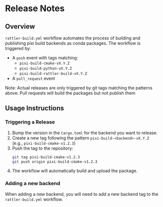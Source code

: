 # Release Notes

## Overview
`rattler-build.yml` workflow automates the process of building and publishing pixi build backends as conda packages.
The workflow is triggered by:

- A `push` event with tags matching:
  - `pixi-build-cmake-vX.Y.Z`
  - `pixi-build-python-vX.Y.Z`
  - `pixi-build-rattler-build-vX.Y.Z`
- A `pull_request` event


Note: Actual releases are only triggered by git tags matching the patterns above.
Pull requests will build the packages but not publish them


## Usage Instructions

### Triggering a Release
1. Bump the version in the `Cargo.toml` for the backend you want to release.
2. Create a new tag following the pattern `pixi-build-<backend>-vX.Y.Z` (e.g., `pixi-build-cmake-v1.2.3`)
3. Push the tag to the repository:
   ```sh
   git tag pixi-build-cmake-v1.2.3
   git push origin pixi-build-cmake-v1.2.3
   ```
4. The workflow will automatically build and upload the package.

### Adding a new backend
When adding a new backend, you will need to add a new backend tag to the `rattler-build.yml` workflow.
